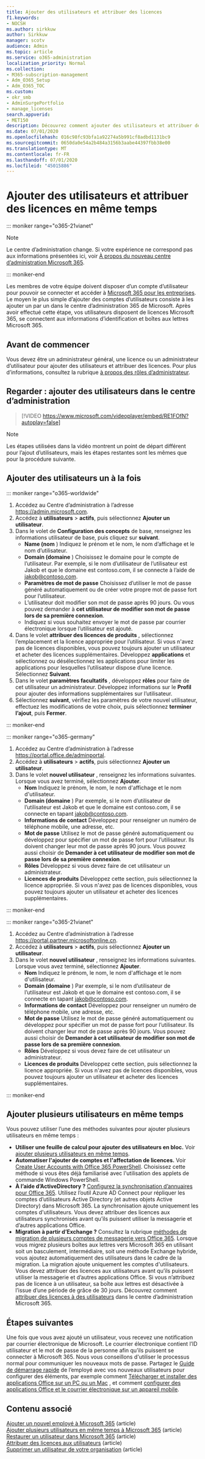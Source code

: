 ```yaml
---
title: Ajouter des utilisateurs et attribuer des licences
f1.keywords:
- NOCSH
ms.author: sirkkuw
author: Sirkkuw
manager: scotv
audience: Admin
ms.topic: article
ms.service: o365-administration
localization_priority: Normal
ms.collection:
- M365-subscription-management
- Adm_O365_Setup
- Adm_O365_TOC
ms.custom:
- okr_smb
- AdminSurgePortfolio
- manage_licenses
search.appverid:
- MET150
description: Découvrez comment ajouter des utilisateurs et attribuer des licences à Microsoft 365 en même temps.
ms.date: 07/01/2020
ms.openlocfilehash: 016c98fc93bfa1a92274a5b991cf8adbd1131bc9
ms.sourcegitcommit: 0650da0e54a2b484a3156b3aabe44397fbb38e00
ms.translationtype: MT
ms.contentlocale: fr-FR
ms.lasthandoff: 07/01/2020
ms.locfileid: "45015886"
---
```

# <a name="add-users-and-assign-licenses-at-the-same-time"></a>Ajouter des utilisateurs et attribuer des licences en même temps

::: moniker range="o365-21vianet"

> [!NOTE]
> Le centre d’administration change. Si votre expérience ne correspond pas aux informations présentées ici, voir [À propos du nouveau centre d’administration Microsoft 365](https://docs.microsoft.com/microsoft-365/admin/microsoft-365-admin-center-preview?view=o365-21vianet).

::: moniker-end

Les membres de votre équipe doivent disposer d’un compte d’utilisateur pour pouvoir se connecter et accéder à [Microsoft 365 pour les entreprises](https://go.microsoft.com/fwlink/?LinkID=519395). Le moyen le plus simple d’ajouter des comptes d’utilisateurs consiste à les ajouter un par un dans le centre d’administration 365 de Microsoft. Après avoir effectué cette étape, vos utilisateurs disposent de licences Microsoft 365, se connectent aux informations d’identification et boîtes aux lettres Microsoft 365.

## <a name="before-you-begin"></a>Avant de commencer

Vous devez être un administrateur général, une licence ou un administrateur d’utilisateur pour ajouter des utilisateurs et attribuer des licences. Pour plus d’informations, consultez la rubrique [à propos des rôles d’administrateur](../../admin/add-users/about-admin-roles.md).

## <a name="watch-add-users-in-the-admin-center"></a>Regarder : ajouter des utilisateurs dans le centre d’administration

> [!VIDEO https://www.microsoft.com/videoplayer/embed/RE1FOfN?autoplay=false]

> [!NOTE]
> Les étapes utilisées dans la vidéo montrent un point de départ différent pour l’ajout d’utilisateurs, mais les étapes restantes sont les mêmes que pour la procédure suivante.

## <a name="add-users-one-at-a-time"></a>Ajouter des utilisateurs un à la fois

::: moniker range="o365-worldwide"

1. Accédez au Centre d’administration à l’adresse <a href="https://go.microsoft.com/fwlink/p/?linkid=2024339" target="_blank">https://admin.microsoft.com</a>.
2. Accédez à **utilisateurs** > **actifs**, puis sélectionnez **Ajouter un utilisateur**.
3. Dans le volet de **Configuration des concepts** de base, renseignez les informations utilisateur de base, puis cliquez sur **suivant**.
    - **Name (nom** ) Indiquez le prénom et le nom, le nom d’affichage et le nom d’utilisateur.
    - **Domain (domaine** ) Choisissez le domaine pour le compte de l’utilisateur. Par exemple, si le nom d’utilisateur de l’utilisateur est Jakob et que le domaine est contoso.com, il se connecte à l’aide de jakob@contoso.com.
    - **Paramètres de mot de passe** Choisissez d’utiliser le mot de passe généré automatiquement ou de créer votre propre mot de passe fort pour l’utilisateur.
    - L’utilisateur doit modifier son mot de passe après 90 jours. Ou vous pouvez demander à **cet utilisateur de modifier son mot de passe lors de sa première connexion**.
    - Indiquez si vous souhaitez envoyer le mot de passe par courrier électronique lorsque l’utilisateur est ajouté.
4. Dans le volet **attribuer des licences de produits** , sélectionnez l’emplacement et la licence appropriée pour l’utilisateur. Si vous n'avez pas de licences disponibles, vous pouvez toujours ajouter un utilisateur et acheter des licences supplémentaires. Développez **applications** et sélectionnez ou désélectionnez les applications pour limiter les applications pour lesquelles l’utilisateur dispose d’une licence. Sélectionnez **Suivant**.
5. Dans le volet **paramètres facultatifs** , développez **rôles** pour faire de cet utilisateur un administrateur. Développez informations sur le **Profil** pour ajouter des informations supplémentaires sur l’utilisateur.
6. Sélectionnez **suivant**, vérifiez les paramètres de votre nouvel utilisateur, effectuez les modifications de votre choix, puis sélectionnez **terminer l’ajout**, puis **Fermer**.

::: moniker-end

::: moniker range="o365-germany"

1. Accédez au Centre d’administration à l’adresse <a href="https://go.microsoft.com/fwlink/p/?linkid=848041" target="_blank">https://portal.office.de/adminportal</a>.
2. Accédez à **utilisateurs** > **actifs**, puis sélectionnez **Ajouter un utilisateur**.
3. Dans le volet **nouvel utilisateur** , renseignez les informations suivantes. Lorsque vous avez terminé, sélectionnez **Ajouter**.
    - **Nom** Indiquez le prénom, le nom, le nom d'affichage et le nom d'utilisateur.
    - **Domain (domaine** ) Par exemple, si le nom d’utilisateur de l’utilisateur est Jakob et que le domaine est contoso.com, il se connecte en tapant jakob@contoso.com.
    - **Informations de contact** Développez pour renseigner un numéro de téléphone mobile, une adresse, etc.
    - **Mot de passe** Utilisez le mot de passe généré automatiquement ou développez pour spécifier un mot de passe fort pour l’utilisateur. Ils doivent changer leur mot de passe après 90 jours. Vous pouvez aussi choisir de **Demander à cet utilisateur de modifier son mot de passe lors de sa première connexion**.
    - **Rôles** Développez si vous devez faire de cet utilisateur un administrateur.
    - **Licences de produits** Développez cette section, puis sélectionnez la licence appropriée. Si vous n'avez pas de licences disponibles, vous pouvez toujours ajouter un utilisateur et acheter des licences supplémentaires.

::: moniker-end

::: moniker range="o365-21vianet"

1. Accédez au Centre d’administration à l’adresse <a href="https://go.microsoft.com/fwlink/p/?linkid=850627" target="_blank">https://portal.partner.microsoftonline.cn</a>.
2. Accédez à **utilisateurs** > **actifs**, puis sélectionnez **Ajouter un utilisateur**.
3. Dans le volet **nouvel utilisateur** , renseignez les informations suivantes. Lorsque vous avez terminé, sélectionnez **Ajouter**.
    - **Nom** Indiquez le prénom, le nom, le nom d'affichage et le nom d'utilisateur.
    - **Domain (domaine** ) Par exemple, si le nom d’utilisateur de l’utilisateur est Jakob et que le domaine est contoso.com, il se connecte en tapant jakob@contoso.com.
    - **Informations de contact** Développez pour renseigner un numéro de téléphone mobile, une adresse, etc.
    - **Mot de passe** Utilisez le mot de passe généré automatiquement ou développez pour spécifier un mot de passe fort pour l’utilisateur. Ils doivent changer leur mot de passe après 90 jours. Vous pouvez aussi choisir de **Demander à cet utilisateur de modifier son mot de passe lors de sa première connexion**.
    - **Rôles** Développez si vous devez faire de cet utilisateur un administrateur.
    - **Licences de produits** Développez cette section, puis sélectionnez la licence appropriée. Si vous n'avez pas de licences disponibles, vous pouvez toujours ajouter un utilisateur et acheter des licences supplémentaires.

::: moniker-end

## <a name="add-multiple-users-at-the-same-time"></a>Ajouter plusieurs utilisateurs en même temps

Vous pouvez utiliser l’une des méthodes suivantes pour ajouter plusieurs utilisateurs en même temps :
  
- **Utiliser une feuille de calcul pour ajouter des utilisateurs en bloc.** Voir [ajouter plusieurs utilisateurs en même temps](https://docs.microsoft.com/office365/enterprise/add-several-users-at-the-same-time).
- **Automatiser l'ajouter de comptes et l'affectation de licences.** Voir [Create User Accounts with Office 365 PowerShell](https://docs.microsoft.com/office365/enterprise/powershell/create-user-accounts-with-office-365-powershell). Choisissez cette méthode si vous êtes déjà familiarisé avec l'utilisation des applets de commande Windows PowerShell.
- **À l’aide d’ActiveDirectory ?** [Configurez la synchronisation d’annuaires pour Office 365](https://docs.microsoft.com/office365/enterprise/set-up-directory-synchronization). Utilisez l’outil Azure AD Connect pour répliquer les comptes d’utilisateurs Active Directory (et autres objets Active Directory) dans Microsoft 365. La synchronisation ajoute uniquement les comptes d'utilisateurs. Vous devez attribuer des licences aux utilisateurs synchronisés avant qu’ils puissent utiliser la messagerie et d’autres applications Office.
- **Migration à partir d’Exchange ?** Consultez la rubrique [méthodes de migration de plusieurs comptes de messagerie vers Office 365](https://docs.microsoft.com/Exchange/mailbox-migration/mailbox-migration). Lorsque vous migrez plusieurs boîtes aux lettres vers Microsoft 365 en utilisant soit un basculement, intermédiaire, soit une méthode Exchange hybride, vous ajoutez automatiquement des utilisateurs dans le cadre de la migration. La migration ajoute uniquement les comptes d'utilisateurs. Vous devez attribuer des licences aux utilisateurs avant qu’ils puissent utiliser la messagerie et d’autres applications Office. Si vous n’attribuez pas de licence à un utilisateur, sa boîte aux lettres est désactivée à l’issue d’une période de grâce de 30 jours. Découvrez comment [attribuer des licences à des utilisateurs](../manage/assign-licenses-to-users.md) dans le centre d’administration Microsoft 365.

## <a name="next-steps"></a>Étapes suivantes

Une fois que vous avez ajouté un utilisateur, vous recevez une notification par courrier électronique de Microsoft. Le courrier électronique contient l’ID utilisateur et le mot de passe de la personne afin qu’ils puissent se connecter à Microsoft 365. Nous vous conseillons d'utiliser le processus normal pour communiquer les nouveaux mots de passe. Partagez le [Guide de démarrage rapide](https://support.microsoft.com/office/b9700090-ce64-4046-ab92-ce8488a7bc0f) de l’employé avec vos nouveaux utilisateurs pour configurer des éléments, par exemple comment [Télécharger et installer des applications Office sur un PC ou un Mac](https://support.microsoft.com/office/4414eaaf-0478-48be-9c42-23adc4716658) , et comment [configurer des applications Office et le courrier électronique sur un appareil mobile](https://support.microsoft.com/office/7dabb6cb-0046-40b6-81fe-767e0b1f014f).

## <a name="related-content"></a>Contenu associé

[Ajouter un nouvel employé à Microsoft 365](add-new-employee.md) (article) \
[Ajouter plusieurs utilisateurs en même temps à Microsoft 365](https://docs.microsoft.com/office365/enterprise/add-several-users-at-the-same-time) (article) \
[Restaurer un utilisateur dans Microsoft 365](restore-user.md) (article) \
[Attribuer des licences aux utilisateurs](../manage/assign-licenses-to-users.md) (article) \
[Supprimer un utilisateur de votre organisation](delete-a-user.md) (article)